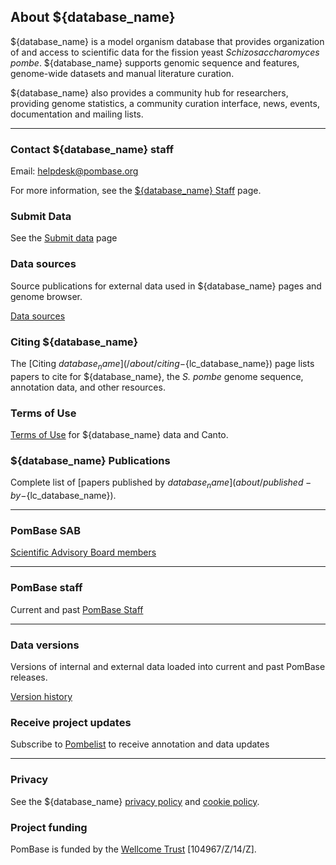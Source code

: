 ## About ${database_name}

${database_name} is a model organism database that provides organization of
and access to scientific data for the fission yeast
*Schizosaccharomyces pombe*. ${database_name} supports genomic sequence and
features, genome-wide datasets and manual literature curation.

${database_name} also provides a community hub for researchers, providing
genome statistics, a community curation interface, news, events,
documentation and mailing lists.

------------------------------------

### Contact ${database_name} staff

Email: [helpdesk@pombase.org](mailto:helpdesk@pombase.org)

For more information, see the [${database_name} Staff](about/pombase-staff) page.

### Submit Data

See the [Submit data](submit-data) page

### Data sources

Source publications for external data used in ${database_name} pages and genome browser.

[Data sources](about/data-sources)

### Citing ${database_name}

The [Citing ${database_name}](/about/citing-${lc_database_name}) page lists papers to cite
for ${database_name}, the *S. pombe* genome sequence, annotation data, and
other resources.

### Terms of Use

[Terms of Use](about/terms-of-use) for ${database_name} data and Canto.

### ${database_name} Publications

Complete list of [papers published by ${database_name}](about/published-by-${lc_database_name}).

------------------------------------

### PomBase SAB

[Scientific Advisory Board members](about/pombase-sab)

------------------------------------

### PomBase staff

Current and past [PomBase Staff](about/pombase-staff)

------------------------------------

### Data versions

Versions of internal and external data loaded into current and past
PomBase releases.

[Version history](about/version-history)

### Receive project updates

Subscribe to [Pombelist](https://lists.cam.ac.uk/mailman/listinfo/ucam-pombelist) to receive
annotation and data updates

------------------------------------

### Privacy

See the ${database_name} [privacy policy](about/privacy-policy) and [cookie policy](about/cookie-policy).

### Project funding

PomBase is funded by the [Wellcome Trust](https://wellcome.ac.uk/) \[104967/Z/14/Z\].

